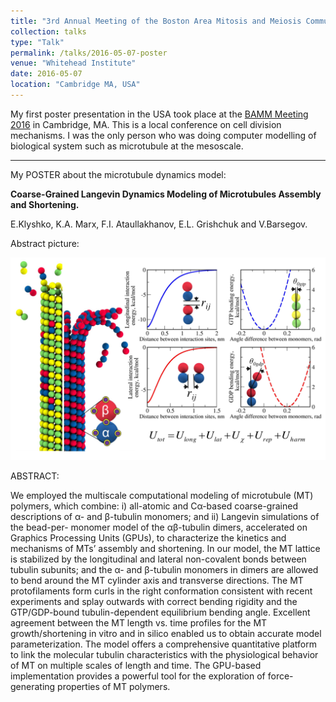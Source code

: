 ```yaml
---
title: "3rd Annual Meeting of the Boston Area Mitosis and Meiosis Community"
collection: talks
type: "Talk"
permalink: /talks/2016-05-07-poster
venue: "Whitehead Institute"
date: 2016-05-07
location: "Cambridge MA, USA"
---
```


My first poster presentation in the USA took place at the [BAMM Meeting 2016](http://bammmeeting.com/) in Cambridge, MA. This is a local conference on cell division mechanisms. I was the only person who was doing computer modelling of biological system such as microtubule at the mesoscale. 

---

My POSTER about the microtubule dynamics model: 

**Coarse-Grained Langevin Dynamics Modeling of Microtubules Assembly and Shortening.**

E.Klyshko, K.A. Marx, F.I. Ataullakhanov, E.L. Grishchuk and V.Barsegov.

Abstract picture:

<img src="/images/MT-model.png" width="600px">

ABSTRACT:

We employed the multiscale computational modeling of microtubule (MT) polymers, which combine: i) all-atomic and Cα-based coarse-grained descriptions of α- and β-tubulin monomers; and ii) Langevin simulations of the bead-per- monomer model of the αβ-tubulin dimers, accelerated on Graphics Processing Units (GPUs), to characterize the kinetics and mechanisms of MTs’ assembly and shortening. In our model, the MT lattice is stabilized by the longitudinal and lateral non-covalent bonds between tubulin subunits; and the α- and β-tubulin monomers in dimers are allowed to bend around the MT cylinder axis and transverse directions. The MT protofilaments form curls in the right conformation consistent with recent experiments and splay outwards with correct bending rigidity and the GTP/GDP-bound tubulin-dependent equilibrium bending angle. Excellent agreement between the MT length vs. time profiles for the MT growth/shortening in vitro and in silico enabled us to obtain accurate model parameterization. The model offers a comprehensive quantitative platform to link the molecular tubulin characteristics with the physiological behavior of MT on multiple scales of length and time. The GPU-based implementation provides a powerful tool for the exploration of force-generating properties of MT polymers.

